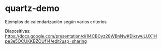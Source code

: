 # quartz-demo

Ejemplos de calendarización según varios criterios

Diapositivas: https://docs.google.com/presentation/d/1l4CBCyz28WBnNwKDixrwuLUX1Hpe3e5OCUKKBZOUf14/edit?usp=sharing